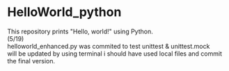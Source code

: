 # HelloWorld_python
This repository prints "Hello, world!" using Python.<br>
(5/19)<br>
helloworld_enhanced.py was commited to test unittest & unittest.mock<br>
will be updated by using terminal
i should have used local files and commit the final version.
